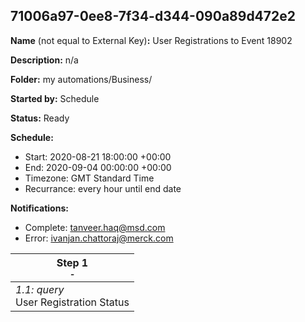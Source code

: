 ## 71006a97-0ee8-7f34-d344-090a89d472e2

**Name** (not equal to External Key)**:** User Registrations to Event 18902

**Description:** n/a

**Folder:** my automations/Business/

**Started by:** Schedule

**Status:** Ready

**Schedule:**

* Start: 2020-08-21 18:00:00 +00:00
* End: 2020-09-04 00:00:00 +00:00
* Timezone: GMT Standard Time
* Recurrance: every hour until end date

**Notifications:**

* Complete: tanveer.haq@msd.com
* Error: ivanjan.chattoraj@merck.com

| Step 1<br>_<small>-</small>_ |
| --- |
| _1.1: query_<br>User Registration Status |
